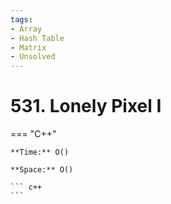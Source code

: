 ```yaml
---
tags:
- Array
- Hash Table
- Matrix
- Unsolved
---
```



# 531. Lonely Pixel I

=== "C++"

    **Time:** O()

    **Space:** O()

    ``` c++
    ```